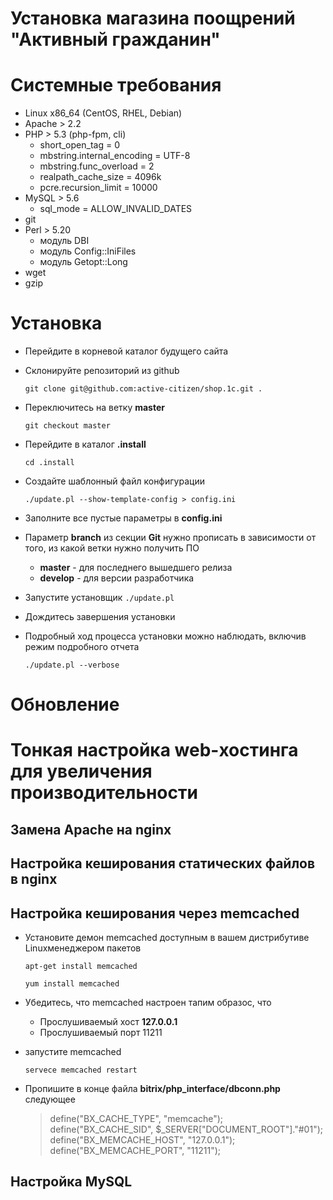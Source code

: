 Установка магазина поощрений "Активный гражданин"
===

# Системные требования

* Linux x86_64 (CentOS, RHEL, Debian)
* Apache > 2.2
* PHP > 5.3 (php-fpm, cli)
    * short_open_tag = 0
    * mbstring.internal_encoding = UTF-8
    * mbstring.func_overload = 2
    * realpath_cache_size = 4096k
    * pcre.recursion_limit = 10000
* MySQL > 5.6
    * sql_mode = ALLOW_INVALID_DATES
* git
* Perl > 5.20
    * модуль DBI
    * модуль Config::IniFiles
    * модуль Getopt::Long
* wget
* gzip


# Установка

- Перейдите в корневой каталог будущего сайта
- Склонируйте репозиторий из github 

    `git clone git@github.com:active-citizen/shop.1c.git .` 
- Переключитесь на ветку **master**

    `git checkout master`
- Перейдите в каталог **.install**

    `cd .install`
- Создайте шаблонный файл конфигурации

    `./update.pl --show-template-config > config.ini`
- Заполните все пустые параметры в **config.ini**
- Параметр **branch** из секции **Git** нужно прописать в зависимости от того, из какой ветки нужно получить ПО
    * **master** - для последнего вышедшего релиза
    * **develop** - для версии разработчика
- Запустите установщик 
    `./update.pl`
- Дождитесь завершения установки
- Подробный ход процесса установки можно наблюдать, включив режим подробного отчета

    `./update.pl --verbose`

# Обновление

# Тонкая настройка web-хостинга для увеличения производительности

## Замена Apache на nginx

## Настройка кеширования статических файлов в nginx

## Настройка кеширования через memcached

- Установите демон memcached доступным в вашем дистрибутиве Linuxменеджером пакетов

    `apt-get install memcached`

    `yum install memcached`
    
- Убедитесь, что memcached настроен тапим образос, что
    - Прослушиваемый хост **127.0.0.1**
    - Прослушиваемый порт 11211

- запустите memcached

    `servece memcached restart`
    
- Пропишите в конце файла **bitrix/php_interface/dbconn.php** следующее

    > define("BX_CACHE_TYPE", "memcache");  
    > define("BX_CACHE_SID", $_SERVER["DOCUMENT_ROOT"]."#01");  
    > define("BX_MEMCACHE_HOST", "127.0.0.1");  
    > define("BX_MEMCACHE_PORT", "11211");  
    
## Настройка MySQL

